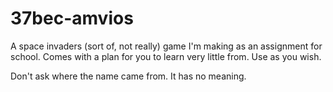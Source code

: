 37bec-amvios
=======

A space invaders (sort of, not really) game I'm making as an assignment for school.
Comes with a plan for you to learn very little from. Use as you wish.

Don't ask where the name came from. It has no meaning.

